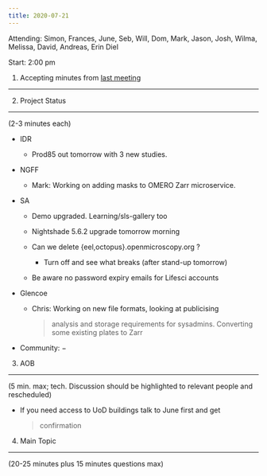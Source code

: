 ```yaml
---
title: 2020-07-21
---
```


Attending: Simon, Frances, June, Seb, Will, Dom, Mark, Jason, Josh,
Wilma, Melissa, David, Andreas, Erin Diel

Start: 2:00 pm

1. Accepting minutes from [<u>last meeting</u>](https://drive.google.com/open?id=0B9Xg53EhqUycZEVHclBwRHNFRGM)
--------------------------------------------------------------------------------------------------------------

2. Project Status
-----------------

(2-3 minutes each)

-   IDR

    -   Prod85 out tomorrow with 3 new studies.

-   NGFF

    -   Mark: Working on adding masks to OMERO Zarr microservice.

-   SA

    -   Demo upgraded. Learning/sls-gallery too

    -   Nightshade 5.6.2 upgrade tomorrow morning

    -   Can we delete {eel,octopus}.openmicroscopy.org ?

        -   Turn off and see what breaks (after stand-up tomorrow)

    -   Be aware no password expiry emails for Lifesci accounts

-   Glencoe

    -   Chris: Working on new file formats, looking at publicising
        > analysis and storage requirements for sysadmins. Converting
        > some existing plates to Zarr

-   Community: −

3. AOB
------

(5 min. max; tech. Discussion should be highlighted to relevant people
and rescheduled)

-   If you need access to UoD buildings talk to June first and get
    > confirmation

4. Main Topic
-------------

(20-25 minutes plus 15 minutes questions max)
